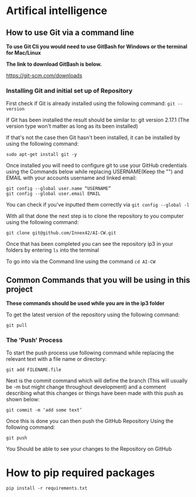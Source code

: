 # Artifical intelligence 

## How to use Git via a command line

**To use Git Cli you would need to use GitBash for Windows or the terminal for Mac/Linux**

**The link to download GitBash is below.**

https://git-scm.com/downloads

### Installing Git and initial set up of Repository
First check if Git is already installed using the following command:
```git --version```

If Git has been installed the result should be similar to:
git version 2.17.1 
(The version type won't matter as long as its been installed)

If that's not the case then Git hasn't been installed, it can be installed by using the following command:

```sudo apt-get install git -y```

Once installed you will need to configure git to use your GitHub credentials using the Commands below while replacing USERNAME(Keep the "") and EMAIL with your accounts username and linked email:
```
git config --global user.name “USERNAME”
git config --global user.email EMAIL
```

You can check if you've inputted them correctly via `git config --global -l`

With all that done the next step is to clone the repository to you computer using the following command:

```git clone git@github.com/Innex42/AI-CW.git```

Once that has been completed you can see the repository ip3 in your folders by entering `ls` into the terminal

To go into via the Command line using the command `cd AI-CW`


## Common Commands that you will be using in this project
**These commands should be used while you are in the ip3 folder**

To get the latest version of the repository using the following command:

```git pull```

### The 'Push' Process
To start the push process use following command while replacing the relevant text with a file name or directory:

```git add FILENAME.file```

Next is the commit command which will define the branch (This will usually be -m but might change throughout development) and a comment describing  what this changes or things have been made with this push as shown below:

```git commit -m ‘add some text’```

Once this is done you can then push the GitHub Repository Using the following command:

```git push```

You Should be able to see your changes to the Repository on GitHub

# How to pip required packages

```pip install -r requirements.txt```